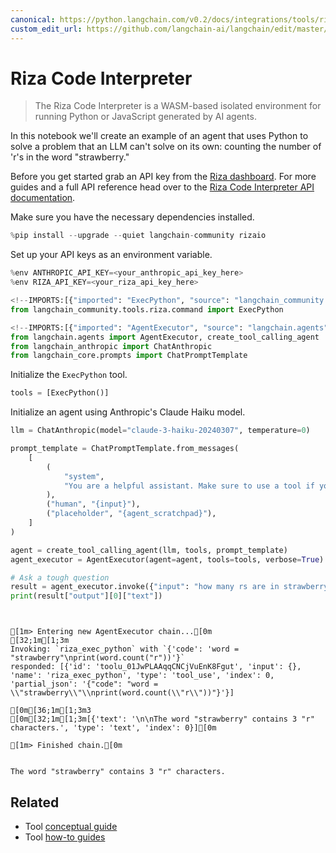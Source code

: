 ```yaml
---
canonical: https://python.langchain.com/v0.2/docs/integrations/tools/riza/
custom_edit_url: https://github.com/langchain-ai/langchain/edit/master/docs/docs/integrations/tools/riza.ipynb
---
```


# Riza Code Interpreter

> The Riza Code Interpreter is a WASM-based isolated environment for running Python or JavaScript generated by AI agents.

In this notebook we'll create an example of an agent that uses Python to solve a problem that an LLM can't solve on its own:
counting the number of 'r's in the word "strawberry."

Before you get started grab an API key from the [Riza dashboard](https://dashboard.riza.io). For more guides and a full API reference
head over to the [Riza Code Interpreter API documentation](https://docs.riza.io).

Make sure you have the necessary dependencies installed.

```python
%pip install --upgrade --quiet langchain-community rizaio
```

Set up your API keys as an environment variable.

```python
%env ANTHROPIC_API_KEY=<your_anthropic_api_key_here>
%env RIZA_API_KEY=<your_riza_api_key_here>
```

```python
<!--IMPORTS:[{"imported": "ExecPython", "source": "langchain_community.tools.riza.command", "docs": "https://api.python.langchain.com/en/latest/tools/langchain_community.tools.riza.command.ExecPython.html", "title": "Riza Code Interpreter"}]-->
from langchain_community.tools.riza.command import ExecPython
```

```python
<!--IMPORTS:[{"imported": "AgentExecutor", "source": "langchain.agents", "docs": "https://api.python.langchain.com/en/latest/agents/langchain.agents.agent.AgentExecutor.html", "title": "Riza Code Interpreter"}, {"imported": "create_tool_calling_agent", "source": "langchain.agents", "docs": "https://api.python.langchain.com/en/latest/agents/langchain.agents.tool_calling_agent.base.create_tool_calling_agent.html", "title": "Riza Code Interpreter"}, {"imported": "ChatAnthropic", "source": "langchain_anthropic", "docs": "https://api.python.langchain.com/en/latest/chat_models/langchain_anthropic.chat_models.ChatAnthropic.html", "title": "Riza Code Interpreter"}, {"imported": "ChatPromptTemplate", "source": "langchain_core.prompts", "docs": "https://api.python.langchain.com/en/latest/prompts/langchain_core.prompts.chat.ChatPromptTemplate.html", "title": "Riza Code Interpreter"}]-->
from langchain.agents import AgentExecutor, create_tool_calling_agent
from langchain_anthropic import ChatAnthropic
from langchain_core.prompts import ChatPromptTemplate
```

Initialize the `ExecPython` tool.

```python
tools = [ExecPython()]
```

Initialize an agent using Anthropic's Claude Haiku model.

```python
llm = ChatAnthropic(model="claude-3-haiku-20240307", temperature=0)

prompt_template = ChatPromptTemplate.from_messages(
    [
        (
            "system",
            "You are a helpful assistant. Make sure to use a tool if you need to solve a problem.",
        ),
        ("human", "{input}"),
        ("placeholder", "{agent_scratchpad}"),
    ]
)

agent = create_tool_calling_agent(llm, tools, prompt_template)
agent_executor = AgentExecutor(agent=agent, tools=tools, verbose=True)
```

```python
# Ask a tough question
result = agent_executor.invoke({"input": "how many rs are in strawberry?"})
print(result["output"][0]["text"])
```
```output


[1m> Entering new AgentExecutor chain...[0m
[32;1m[1;3m
Invoking: `riza_exec_python` with `{'code': 'word = "strawberry"\nprint(word.count("r"))'}`
responded: [{'id': 'toolu_01JwPLAAqqCNCjVuEnK8Fgut', 'input': {}, 'name': 'riza_exec_python', 'type': 'tool_use', 'index': 0, 'partial_json': '{"code": "word = \\"strawberry\\"\\nprint(word.count(\\"r\\"))"}'}]

[0m[36;1m[1;3m3
[0m[32;1m[1;3m[{'text': '\n\nThe word "strawberry" contains 3 "r" characters.', 'type': 'text', 'index': 0}][0m

[1m> Finished chain.[0m


The word "strawberry" contains 3 "r" characters.
```

## Related

- Tool [conceptual guide](/docs/concepts/#tools)
- Tool [how-to guides](/docs/how_to/#tools)